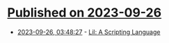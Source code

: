 # [Published on 2023-09-26](index.md)

* [2023-09-26, 03:48:27](https://lobste.rs/s/1keeke/lil_scripting_language) - [Lil: A Scripting Language](http://beyondloom.com/decker/lil.html)
